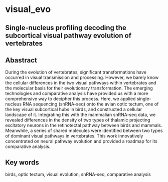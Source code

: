 # visual_evo
## Single-nucleus profiling decoding the subcortical visual pathway evolution of vertebrates

## Abastract
During the evolution of vertebrates, significant transformations have occurred in visual transmission and processing. However, we barely know the cellular differences in the two visual pathways within vertebrates and the molecular basis for their evolutionary transformation. The emerging technologies and comparative analysis have provided us with a more comprehensive way to decipher this process. Here, we applied single-nucleus RNA sequencing (snRNA-seq) onto the avian optic tectum, one of the key visual subcortical hubs in birds, and constructed a cellular landscape of it. Integrating this with the mammalian snRNA-seq data, we revealed differences in the density of two types of thalamic projecting excitatory neurons in the retinotectal pathway between birds and mammals. Meanwhile, a series of shared molecules were identified between two types of dominant visual pathways in vertebrates. This work innovatively concentrated on neural pathway evolution and provided a roadmap for its comparative analysis.

## Key words
birds, optic tectum, visual evolution, snRNA-seq, comparative analysis


